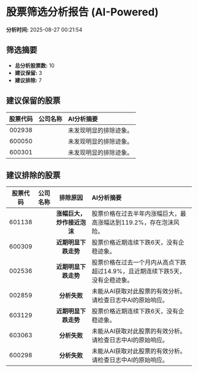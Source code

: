# 股票筛选分析报告 (AI-Powered)

**分析时间:** 2025-08-27 00:21:54

## 筛选摘要

- **总分析股票数:** 10
- **建议保留:** 3
- **建议排除:** 7

## 建议保留的股票

| 股票代码 | 公司名称 | AI分析摘要 |
|:---:|:---:|:---|
| 002938 |  | 未发现明显的排除迹象。 |
| 600050 |  | 未发现明显的排除迹象。 |
| 600301 |  | 未发现明显的排除迹象。 |

## 建议排除的股票

| 股票代码 | 公司名称 | 排除原因 | AI分析摘要 |
|:---:|:---:|:---:|:---|
| 601138 |  | **涨幅巨大，炒作接近泡沫** | 股票价格在过去半年内涨幅巨大，最高涨幅达到119.2%，存在泡沫风险。 |
| 600309 |  | **近期明显下跌走势** | 股票价格近期连续下跌6天，没有企稳迹象。 |
| 002536 |  | **近期明显下跌走势** | 股票价格在过去一个月内从高点下跌超过14.9%，且近期连续下跌5天，没有企稳迹象。 |
| 002859 |  | **分析失败** | 未能从AI获取对此股票的有效分析。请检查日志中AI的原始响应。 |
| 603129 |  | **近期明显下跌走势** | 股票价格近期连续下跌6天，没有企稳迹象。 |
| 603063 |  | **分析失败** | 未能从AI获取对此股票的有效分析。请检查日志中AI的原始响应。 |
| 600298 |  | **分析失败** | 未能从AI获取对此股票的有效分析。请检查日志中AI的原始响应。 |
